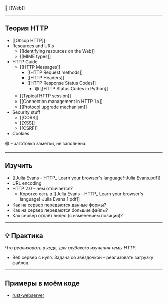 🔗 [[Web]]

----
## Теория HTTP
- [[Обзор HTTP]]
- Resources and URIs
	- [[Identifying resources on the Web]]
	- [[MIME types]]
- HTTP Guide
	- [[HTTP Messages]]
		- [[HTTP Request methods]]
		- [[HTTP Headers]]
		- [[HTTP Response Status Codes]]
			- 🟢 [[HTTP Status Codes in Python]]
	- [[Typical HTTP session]]
	- [[Connection management in HTTP 1.x]]
	- [[Protocol upgrade mechanism]]
- Security stuff
	- [[CORS]]
	- [[XSS]]
	- [[CSRF]]
- Cookies

🟢 – заготовка заметки, не заполнена.

----
## Изучить

- [[Julia Evans - HTTP_ Learn your browser's language!-Julia Evans.pdf]]
- URL encoding
- HTTP 2.0 – чем отличается?
	- Коротко есть в [[Julia Evans - HTTP_ Learn your browser's language!-Julia Evans 1.pdf]]
- Как на сервер передаются данные формы?
- Как на сервер передаются большие файлы?
- Как сервер отдаёт видео (с изменением позиции)?

----
## 💡 Практика

*Что реализовать в коде, для глубокого изучения темы HTTP.*

- Веб сервер с нуля. Задача со звёздочкой – реализовать загрузку файлов.

----
## Примеры в моём коде
- [rust-webserver](https://github.com/hazadus/rust-webserver)
